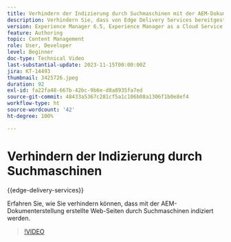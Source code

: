 ```yaml
---
title: Verhindern der Indizierung durch Suchmaschinen mit der AEM-Dokumenterstellung
description: Verhindern Sie, dass von Edge Delivery Services bereitgestellte Seiten durch Suchmaschinen indiziert werden.
version: Experience Manager 6.5, Experience Manager as a Cloud Service
feature: Authoring
topic: Content Management
role: User, Developer
level: Beginner
doc-type: Technical Video
last-substantial-update: 2023-11-15T00:00:00Z
jira: KT-14493
thumbnail: 3425726.jpeg
duration: 92
exl-id: fa22fa48-667b-42bc-9b6e-d8a8935fa7ed
source-git-commit: 48433a5367c281cf5a1c106b08a1306f1b0e8ef4
workflow-type: ht
source-wordcount: '42'
ht-degree: 100%

---
```


# Verhindern der Indizierung durch Suchmaschinen

{{edge-delivery-services}}

Erfahren Sie, wie Sie verhindern können, dass mit der AEM-Dokumenterstellung erstellte Web-Seiten durch Suchmaschinen indiziert werden.

>[!VIDEO](https://video.tv.adobe.com/v/3425726/?learn=on)
